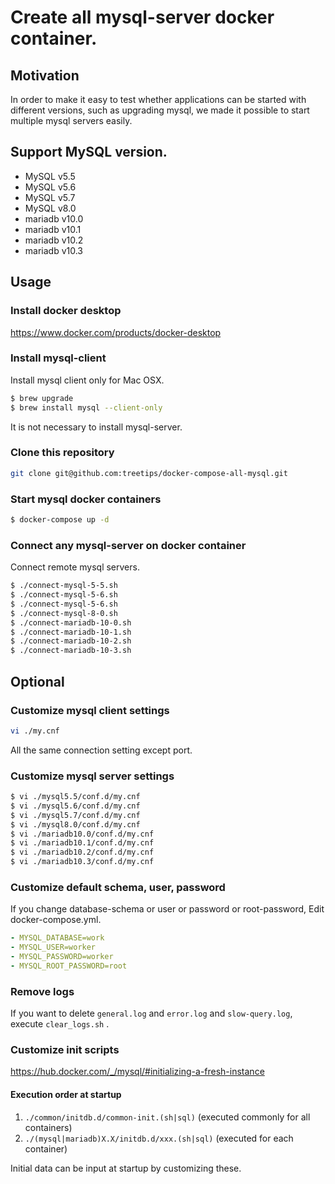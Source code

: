 Create all mysql-server docker container.
====

## Motivation

In order to make it easy to test whether applications can be started with different versions, such as upgrading mysql, we made it possible to start multiple mysql servers easily.

## Support MySQL version.

- MySQL v5.5
- MySQL v5.6
- MySQL v5.7
- MySQL v8.0
- mariadb v10.0
- mariadb v10.1
- mariadb v10.2
- mariadb v10.3

## Usage

### Install docker desktop

https://www.docker.com/products/docker-desktop

### Install mysql-client

Install mysql client only for Mac OSX.
```bash
$ brew upgrade
$ brew install mysql --client-only
```

It is not necessary to install mysql-server.

### Clone this repository

```bash
git clone git@github.com:treetips/docker-compose-all-mysql.git
```

### Start mysql docker containers

```bash
$ docker-compose up -d
```

### Connect any mysql-server on docker container

Connect remote mysql servers.

```bash
$ ./connect-mysql-5-5.sh
$ ./connect-mysql-5-6.sh
$ ./connect-mysql-5-6.sh
$ ./connect-mysql-8-0.sh
$ ./connect-mariadb-10-0.sh
$ ./connect-mariadb-10-1.sh
$ ./connect-mariadb-10-2.sh
$ ./connect-mariadb-10-3.sh
```

## Optional

### Customize mysql client settings

```bash
vi ./my.cnf
```

All the same connection setting except port.

### Customize mysql server settings

```bash
$ vi ./mysql5.5/conf.d/my.cnf
$ vi ./mysql5.6/conf.d/my.cnf
$ vi ./mysql5.7/conf.d/my.cnf
$ vi ./mysql8.0/conf.d/my.cnf
$ vi ./mariadb10.0/conf.d/my.cnf
$ vi ./mariadb10.1/conf.d/my.cnf
$ vi ./mariadb10.2/conf.d/my.cnf
$ vi ./mariadb10.3/conf.d/my.cnf
```

### Customize default schema, user, password

If you change database-schema or user or password or root-password, Edit docker-compose.yml.

```yaml
- MYSQL_DATABASE=work
- MYSQL_USER=worker
- MYSQL_PASSWORD=worker
- MYSQL_ROOT_PASSWORD=root
```

### Remove logs

If you want to delete `general.log` and `error.log` and `slow-query.log`, execute `clear_logs.sh` .

### Customize init scripts

https://hub.docker.com/_/mysql/#initializing-a-fresh-instance

#### Execution order at startup

1. `./common/initdb.d/common-init.(sh|sql)` (executed commonly for all containers)
1. `./(mysql|mariadb)X.X/initdb.d/xxx.(sh|sql)` (executed for each container)

Initial data can be input at startup by customizing these.
